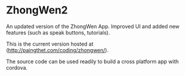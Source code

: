 # ZhongWen2
An updated version of the ZhongWen App. Improved UI and added new features (such as speak buttons, tutorials).

This is the current version hosted at (http://paingthet.com/coding/zhongwen/).

The source code can be used readily to build a cross platform app with cordova.
